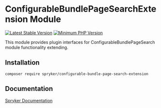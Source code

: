 # ConfigurableBundlePageSearchExtension Module
[![Latest Stable Version](https://poser.pugx.org/spryker/configurable-bundle-page-search-extension/v/stable.svg)](https://packagist.org/packages/spryker/configurable-bundle-page-search-extension)
[![Minimum PHP Version](https://img.shields.io/badge/php-%3E%3D%207.4-8892BF.svg)](https://php.net/)

This module provides plugin interfaces for ConfigurableBundlePageSearch module functionality extending.

## Installation

```
composer require spryker/configurable-bundle-page-search-extension
```

## Documentation

[Spryker Documentation](https://documentation.spryker.com/module_guide/overview.htm)

